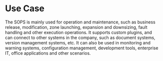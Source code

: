 ﻿# Use Case

The SOPS is mainly used for operation and maintenance, such as business release, modification, zone launching, expansion and downsizing, fault handling and other execution operations. It supports custom plugins, and can connect to other systems in the company, such as document systems,
version management systems, etc. It can also be used in monitoring and warning systems, configuration management, development tools, enterprise IT, office applications and other scenarios.